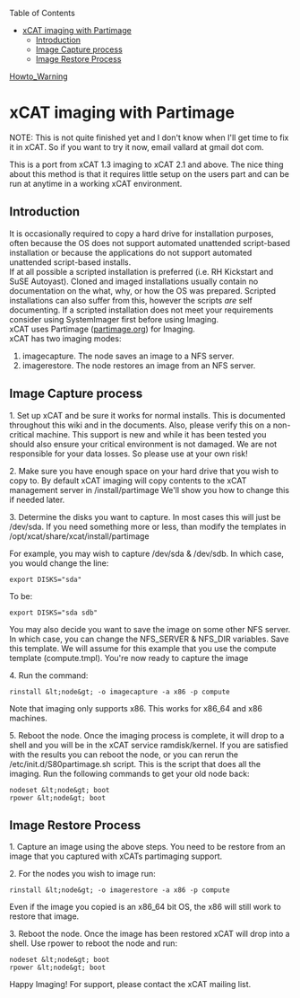 <!-- START doctoc generated TOC please keep comment here to allow auto update -->
<!-- DON'T EDIT THIS SECTION, INSTEAD RE-RUN doctoc TO UPDATE -->
Table of Contents

- [xCAT imaging with Partimage](#xcat-imaging-with-partimage)
  - [Introduction](#introduction)
  - [Image Capture process](#image-capture-process)
  - [Image Restore Process](#image-restore-process)

<!-- END doctoc generated TOC please keep comment here to allow auto update -->

[Howto_Warning](Howto_Warning)


# xCAT imaging with Partimage

NOTE: This is not quite finished yet and I don't know when I'll get time to fix it in xCAT. So if you want to try it now, email vallard at gmail dot com. 

This is a port from xCAT 1.3 imaging to xCAT 2.1 and above. The nice thing about this method is that it requires little setup on the users part and can be run at anytime in a working xCAT environment. 

## Introduction

It is occasionally required to copy a hard drive for installation purposes, often because the OS does not support automated unattended script-based installation or because the applications do not support automated unattended script-based installs.  
If at all possible a scripted installation is preferred (i.e. RH Kickstart and SuSE Autoyast). Cloned and imaged installations usually contain no documentation on the what, why, or how the OS was prepared. Scripted installations can also suffer from this, however the scripts _are_ self documenting. If a scripted installation does not meet your requirements consider using SystemImager first before using Imaging.  
xCAT uses Partimage ([partimage.org](http://partimage.org/)) for Imaging.  
xCAT has two imaging modes: 

  1. imagecapture. The node saves an image to a NFS server. 
  2. imagerestore. The node restores an image from an NFS server. 

## Image Capture process

1\. Set up xCAT and be sure it works for normal installs. This is documented throughout this wiki and in the documents. Also, please verify this on a non-critical machine. This support is new and while it has been tested you should also ensure your critical environment is not damaged. We are not responsible for your data losses. So please use at your own risk! 

2\. Make sure you have enough space on your hard drive that you wish to copy to. By default xCAT imaging will copy contents to the xCAT management server in /install/partimage We'll show you how to change this if needed later. 

3\. Determine the disks you want to capture. In most cases this will just be /dev/sda. If you need something more or less, than modify the templates in /opt/xcat/share/xcat/install/partimage 

For example, you may wish to capture /dev/sda &amp; /dev/sdb. In which case, you would change the line: 
    
    export DISKS="sda"

To be: 
    
    export DISKS="sda sdb"

You may also decide you want to save the image on some other NFS server. In which case, you can change the NFS_SERVER &amp; NFS_DIR variables. Save this template. We will assume for this example that you use the compute template (compute.tmpl). You're now ready to capture the image 

4\. Run the command: 
    
    rinstall &lt;node&gt; -o imagecapture -a x86 -p compute

Note that imaging only supports x86. This works for x86_64 and x86 machines. 

5\. Reboot the node. Once the imaging process is complete, it will drop to a shell and you will be in the xCAT service ramdisk/kernel. If you are satisfied with the results you can reboot the node, or you can rerun the /etc/init.d/S80partimage.sh script. This is the script that does all the imaging. Run the following commands to get your old node back: 
    
    nodeset &lt;node&gt; boot
    rpower &lt;node&gt; boot

  


## Image Restore Process

1\. Capture an image using the above steps. You need to be restore from an image that you captured with xCATs partimaging support. 

2\. For the nodes you wish to image run: 
    
    rinstall &lt;node&gt; -o imagerestore -a x86 -p compute

Even if the image you copied is an x86_64 bit OS, the x86 will still work to restore that image. 

3\. Reboot the node. Once the image has been restored xCAT will drop into a shell. Use rpower to reboot the node and run: 
    
    nodeset &lt;node&gt; boot
    rpower &lt;node&gt; boot

  
Happy Imaging! For support, please contact the xCAT mailing list. 

